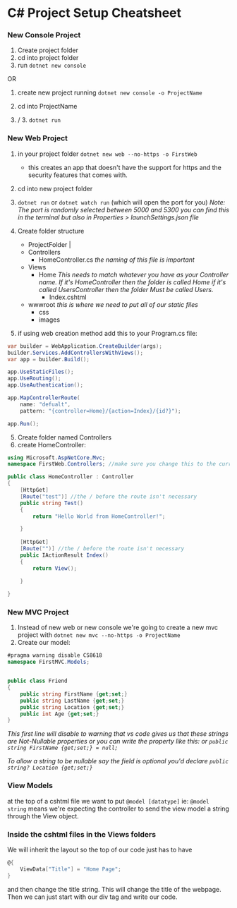 # C# Project Setup Cheatsheet

### New Console Project
1. Create project folder
2. cd into project folder
3. run `dotnet new console`

OR

1. create new project running `dotnet new console -o ProjectName`
2. cd into ProjectName

4. / 3. `dotnet run`

### New Web Project
1. in your project folder `dotnet new web --no-https -o FirstWeb` 
   - this creates an app that doesn't have the support for https and the security features that comes with.
2. cd into new project folder
3. `dotnet run` or `dotnet watch run` (which will open the port for you)
*Note: The port is randomly selected between 5000 and 5300 you can find this in the terminal but also in Properties > launchSettings.json file*
4. Create folder structure
   - ProjectFolder
    | 
    - Controllers
      - HomeController.cs *the naming of this file is important*
    - Views
      - Home *This needs to match whatever you have as your Controller name. If it's HomeController then the folder is called Home if it's called UsersController then the folder Must be called Users.*
        - Index.cshtml
    - wwwroot *this is where we need to put all of our static files*
      - css
      - images

5. if using web creation method add this to your Program.cs file:
```cs
var builder = WebApplication.CreateBuilder(args);
builder.Services.AddControllersWithViews();
var app = builder.Build();

app.UseStaticFiles();
app.UseRouting();
app.UseAuthentication();

app.MapControllerRoute(
    name: "defualt",
    pattern: "{controller=Home}/{action=Index}/{id?}");

app.Run();
```
5. Create folder named Controllers
6. create HomeController:
```cs
using Microsoft.AspNetCore.Mvc;
namespace FirstWeb.Controllers; //make sure you change this to the current project name!!

public class HomeController : Controller
{
    [HttpGet]
    [Route("test")] //the / before the route isn't necessary
    public string Test()
    {
        return "Hello World from HomeController!";

    }
    
    [HttpGet]
    [Route("")] //the / before the route isn't necessary
    public IActionResult Index()
    {
        return View();

    }
    
}
```

### New MVC Project
1. Instead of new web or new console we're going to create a new mvc project with `dotnet new mvc --no-https -o ProjectName`
2. Create our model: 
```cs
#pragma warning disable CS8618
namespace FirstMVC.Models;


public class Friend 
{
    public string FirstName {get;set;}
    public string LastName {get;set;}
    public string Location {get;set;}
    public int Age {get;set;}
}
```
*This first line will disable to warning that vs code gives us that these strings are Not-Nullable properties or you can write the property like this: or `public string FirstName {get;set;} = null;`*

*To allow a string to be nullable say the field is optional you'd declare `public string? Location {get;set;}`*

### View Models
at the top of a cshtml file we want to put `@model [datatype]` ie: `@model string` means we're expecting the controller to send the view model a string through the View object.


### Inside the cshtml files in the Views folders
We will inherit the layout so the top of our code just has to have 
```cs
@{
    ViewData["Title"] = "Home Page";
}
```
and then change the title string. This will change the title of the webpage. Then we can just start with our div tag and write our code.
